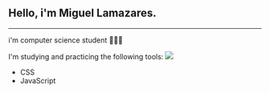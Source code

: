 ## Hello, i'm Miguel Lamazares.
---
i'm computer science student 🧑🏻‍💻

I'm studying and practicing the following tools:
![ ]()
* CSS
* JavaScript
